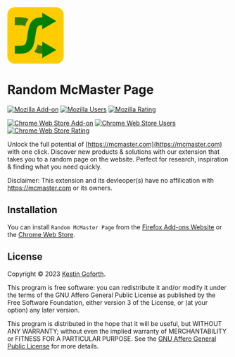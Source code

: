 <img width="128" height="128" src="img/icon.svg" />

# Random McMaster Page

[![Mozilla Add-on](https://img.shields.io/amo/v/random-mcmaster-page)](https://addons.mozilla.org/en-US/firefox/addon/random-mcmaster-page/)
[![Mozilla Users](https://img.shields.io/amo/users/random-mcmaster-page)](https://addons.mozilla.org/en-US/firefox/addon/random-mcmaster-page/)
[![Mozilla Rating](https://img.shields.io/amo/rating/random-mcmaster-page)](https://addons.mozilla.org/en-US/firefox/addon/random-mcmaster-page/)

[![Chrome Web Store Add-on](https://img.shields.io/chrome-web-store/v/idopmfmgphikajdknpclokjmngilbggd)](https://chrome.google.com/webstore/detail/random-mcmaster-page/idopmfmgphikajdknpclokjmngilbggd)
[![Chrome Web Store Users](https://img.shields.io/chrome-web-store/users/idopmfmgphikajdknpclokjmngilbggd)](https://chrome.google.com/webstore/detail/random-mcmaster-page/idopmfmgphikajdknpclokjmngilbggd)
[![Chrome Web Store Rating](https://img.shields.io/chrome-web-store/rating/idopmfmgphikajdknpclokjmngilbggd)](https://chrome.google.com/webstore/detail/random-mcmaster-page/idopmfmgphikajdknpclokjmngilbggd)

Unlock the full potential of [https://mcmaster.com](https://mcmaster.com) with one click. Discover new products & solutions with our extension that takes you to a random page on the website. Perfect for research, inspiration & finding what you need quickly.

Disclaimer: This extension and its devleoper(s) have no affilication with https://mcmaster.com or its owners.

## Installation

You can install `Random McMaster Page` from the [Firefox Add-ons Website](https://addons.mozilla.org/en-US/firefox/addon/random-mcmaster-page/) or the [Chrome Web Store](https://chrome.google.com/webstore/detail/random-mcmaster-page/idopmfmgphikajdknpclokjmngilbggd).

## License

Copyright © 2023 [Kestin Goforth](https://github.com/kforth/).

This program is free software: you can redistribute it and/or modify it under the terms of the GNU Affero General Public License as published by the Free Software Foundation, either version 3 of the License, or (at your option) any later version.

This program is distributed in the hope that it will be useful, but WITHOUT ANY WARRANTY; without even the implied warranty of MERCHANTABILITY or FITNESS FOR A PARTICULAR PURPOSE. See the [GNU Affero General Public License](https://www.gnu.org/licenses/agpl-3.0.en.html) for more details.
